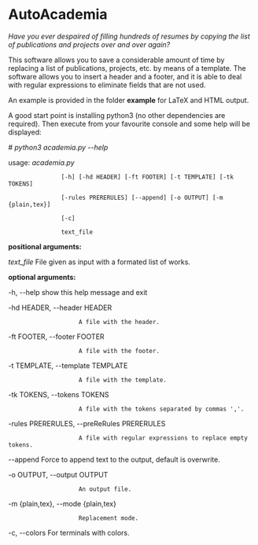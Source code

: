 # AutoAcademia

*Have you ever despaired of filling hundreds of resumes by copying the list of publications and projects over and over again?*

This software allows you to save a considerable amount of time by replacing a list of publications, projects, etc. by means of a template. 
The software allows you to insert a header and a footer, and it is able to deal with regular expressions to eliminate fields that are not used.

An example is provided in the folder **example** for LaTeX and HTML output.

A good start point is installing python3 (no other dependencies are required).
Then execute from your favourite console and some help will be displayed:

\# *python3 academia.py --help*


usage: *academia.py*

                   [-h] [-hd HEADER] [-ft FOOTER] [-t TEMPLATE] [-tk TOKENS]

                   [-rules PRERERULES] [--append] [-o OUTPUT] [-m {plain,tex}]
                   
                   [-c]
                   
                   text_file

**positional arguments:**

  *text_file*            File given as input with a formated list of works.

**optional arguments:**

  -h, --help            show this help message and exit
  
  -hd HEADER, --header HEADER
  
                        A file with the header.
                        
  -ft FOOTER, --footer FOOTER
  
                        A file with the footer.
                        
  -t TEMPLATE, --template TEMPLATE
  
                        A file with the template.
                        
  -tk TOKENS, --tokens TOKENS
  
                        A file with the tokens separated by commas ','.
                        
  -rules PRERERULES, --preReRules PRERERULES
  
                        A file with regular expressions to replace empty tokens.
                        
  --append              Force to append text to the output, default is overwrite.
  
  -o OUTPUT, --output OUTPUT
  
                        An output file.
                        
  -m {plain,tex}, --mode {plain,tex}
  
                        Replacement mode.
                        
  -c, --colors          For terminals with colors.

